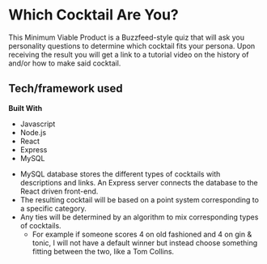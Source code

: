 # Which Cocktail Are You?
This Minimum Viable Product is a Buzzfeed-style quiz that will ask you personality questions to determine which cocktail fits your persona. Upon receiving the result you will get a link to a tutorial video on the history of and/or how to make said cocktail.

## Tech/framework used

**Built With**
- Javascript
- Node.js
- React
- Express
- MySQL

* MySQL database stores the different types of cocktails with descriptions and links. An Express server connects the database to the React driven front-end.
* The resulting cocktail will be based on a point system corresponding to a specific category.
* Any ties will be determined by an algorithm to mix corresponding types of cocktails.
  * For example if someone scores 4 on old fashioned and 4 on gin & tonic, I will not have a default winner but instead choose something fitting between the two, like a Tom Collins.